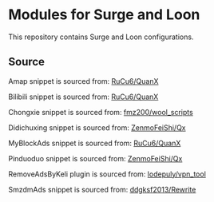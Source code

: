 # Modules for Surge and Loon

This repository contains Surge and Loon configurations.

## Source

Amap snippet is sourced from:
[RuCu6/QuanX](https://github.com/RuCu6/QuanX/raw/main/Rewrites/Cube/amap.snippet)

Bilibili snippet is sourced from:
[RuCu6/QuanX](https://github.com/RuCu6/QuanX/raw/main/Rewrites/Cube/bilibili.snippet)

Chongxie snippet is sourced from:
[fmz200/wool_scripts](https://github.com/fmz200/wool_scripts/raw/main/QuantumultX/rewrite/chongxie.txt)

Didichuxing snippet is sourced from:
[ZenmoFeiShi/Qx](https://github.com/ZenmoFeiShi/Qx/raw/main/Didichuxing.snippet)

MyBlockAds snippet is sourced from:
[RuCu6/QuanX](https://github.com/RuCu6/QuanX/raw/main/Rewrites/MyBlockAds.conf)

Pinduoduo snippet is sourced from:
[ZenmoFeiShi/Qx](https://github.com/ZenmoFeiShi/Qx/raw/main/Pinduoduo.snippet)

RemoveAdsByKeli plugin is sourced from:
[lodepuly/vpn_tool](https://gitlab.com/lodepuly/vpn_tool/-/raw/master/Tool/Loon/Plugin/Remove_ads_by_keli.plugin)

SmzdmAds snippet is sourced from:
[ddgksf2013/Rewrite](https://github.com/ddgksf2013/Rewrite/raw/master/AdBlock/SmzdmAds.conf)
